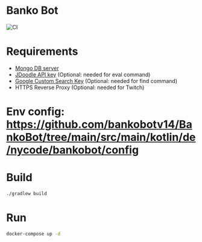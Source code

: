 # Banko Bot

![CI](https://github.com/bankobotv14/BankoBot/workflows/.github/workflows/ci.yml/badge.svg)

# Requirements
- [Mongo DB server](https://docs.mongodb.com/manual/tutorial/install-mongodb-on-windows/)
- [JDoodle API key](https://www.jdoodle.com/compiler-api/) (Optional: needed for eval command)
- [Google Custom Search Key](https://cse.google.com/cse/all) (Optional: needed for find command)
- HTTPS Reverse Proxy (Optional: needed for Twitch)

# Env config: https://github.com/bankobotv14/BankoBot/tree/main/src/main/kotlin/de/nycode/bankobot/config

# Build
```bash
./gradlew build
```

# Run
```bash
docker-compose up -d
```
